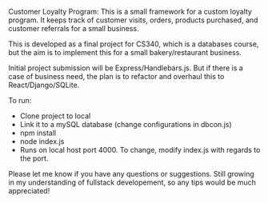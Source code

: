 Customer Loyalty Program:
This is a small framework for a custom loyalty program. It keeps track of customer visits, orders, products purchased, and customer referrals for a small business.

This is developed as a final project for CS340, which is a databases course, but the aim is to implement this for a small bakery/restaurant business. 

Initial project submission will be Express/Handlebars.js. But if there is a case of business need, the plan is to refactor and overhaul this to React/Django/SQLite.

To run:
- Clone project to local
- Link it to a mySQL database (change configurations in dbcon.js)
- npm install
- node index.js 
- Runs on local host port 4000. To change, modify index.js with regards to the port.

Please let me know if you have any questions or suggestions. Still growing in my understanding of fullstack developement, so any tips would be much appreciated!
